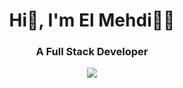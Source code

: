 <h1 align="center">Hi👻, I'm El Mehdi🧖‍♂️</h1>
<h3 align="center">A Full Stack Developer</h3>

<p align="center">
  <a href="https://skillicons.dev">
    <img src="https://skillicons.dev/icons?i=cs,dotnet,js,jquery,html,css,mysql,sqlite,git,github,gitlab,prometheus,grafana,docker,visualstudio" />
  </a>
</p>
</p>
